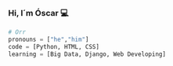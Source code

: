 ### Hi, I´m Óscar 💻

```python
# Orr
pronouns = ["he","him"]
code = [Python, HTML, CSS]
learning = [Big Data, Django, Web Developing]
```
